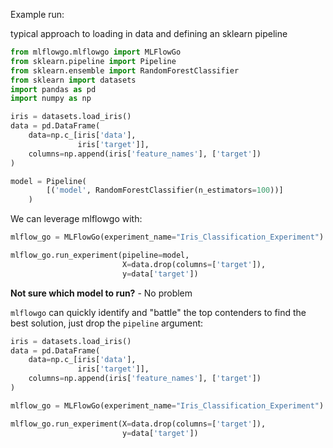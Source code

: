 Example run:

typical approach to loading in data and defining an sklearn pipeline
``` python
from mlflowgo.mlflowgo import MLFlowGo
from sklearn.pipeline import Pipeline
from sklearn.ensemble import RandomForestClassifier
from sklearn import datasets
import pandas as pd
import numpy as np

iris = datasets.load_iris()
data = pd.DataFrame(
    data=np.c_[iris['data'],
               iris['target']],
    columns=np.append(iris['feature_names'], ['target'])
)

model = Pipeline(
        [('model', RandomForestClassifier(n_estimators=100))]
    )
```

We can leverage mlflowgo with:
``` python
mlflow_go = MLFlowGo(experiment_name="Iris_Classification_Experiment")

mlflow_go.run_experiment(pipeline=model,
                         X=data.drop(columns=['target']),
                         y=data['target'])
```

**Not sure which model to run?** - No problem

`mlflowgo` can quickly identify and "battle" the top contenders to find the best solution, just drop the `pipeline` argument:

``` python
iris = datasets.load_iris()
data = pd.DataFrame(
    data=np.c_[iris['data'],
               iris['target']],
    columns=np.append(iris['feature_names'], ['target'])
)

mlflow_go = MLFlowGo(experiment_name="Iris_Classification_Experiment")

mlflow_go.run_experiment(X=data.drop(columns=['target']),
                         y=data['target'])
```